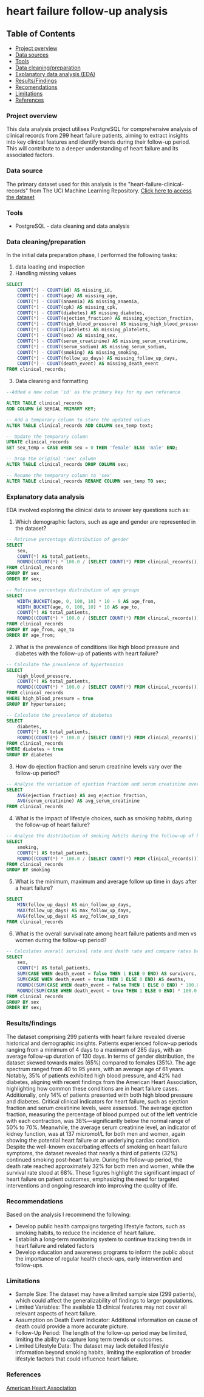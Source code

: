 # heart failure follow-up analysis

## Table of Contents

- [Project overview](#project-overview)
- [Data sources](-data-sources)
- [Tools](#tools)
- [Data cleaning/preparation](#data-cleaning-and-preparation)
- [Explanatory data analysis (EDA)](#explanatory-data-analysis)
- [Results/Findings](#results-and-findings)
- [Recomendations](#recomendations)
- [Limitations](#limitations)
- [References](#references)

### Project overview

This data analysis project utilises PostgreSQL for comprehensive analysis of clinical records from 299 heart failure patients, aiming to extract insights into key clinical features and identify trends during their follow-up period. This will contribute to a deeper understanding of heart failure and its associated factors.

### Data source
The primary dataset used for this analysis is the "heart-failure-clinical-records" from The UCI Machine Learning Repository. [Click here to access the dataset](https://archive.ics.uci.edu/dataset/519/heart+failure+clinical+records)

### Tools

- PostgreSQL - data cleaning and data analysis

### Data cleaning/preparation 

In the initial data preparation phase, I performed the following tasks:
1. data loading and inspection
2. Handling missing values

```sql
SELECT
    COUNT(*) - COUNT(id) AS missing_id,
    COUNT(*) - COUNT(age) AS missing_age,
    COUNT(*) - COUNT(anaemia) AS missing_anaemia,
    COUNT(*) - COUNT(cpk) AS missing_cpk,
    COUNT(*) - COUNT(diabetes) AS missing_diabetes,
    COUNT(*) - COUNT(ejection_fraction) AS missing_ejection_fraction,
    COUNT(*) - COUNT(high_blood_pressure) AS missing_high_blood_pressure,
    COUNT(*) - COUNT(platelets) AS missing_platelets,
    COUNT(*) - COUNT(sex) AS missing_sex,
    COUNT(*) - COUNT(serum_creatinine) AS missing_serum_creatinine,
    COUNT(*) - COUNT(serum_sodium) AS missing_serum_sodium,
    COUNT(*) - COUNT(smoking) AS missing_smoking,
    COUNT(*) - COUNT(follow_up_days) AS missing_follow_up_days,
    COUNT(*) - COUNT(death_event) AS missing_death_event
FROM clinical_records;
```
   
3. Data cleaning and formatting

 ```sql
--Added a new colum 'id' as the primary key for my own referance

ALTER TABLE clinical_records
ADD COLUMN id SERIAL PRIMARY KEY;
```
```sql
-- Add a temporary column to store the updated values
ALTER TABLE clinical_records ADD COLUMN sex_temp text;

-- Update the temporary column
UPDATE clinical_records
SET sex_temp = CASE WHEN sex = 0 THEN 'female' ELSE 'male' END;

-- Drop the original 'sex' column
ALTER TABLE clinical_records DROP COLUMN sex;

-- Rename the temporary column to 'sex'
ALTER TABLE clinical_records RENAME COLUMN sex_temp TO sex;
```

### Explanatory data analysis

EDA involved exploring the clinical data to answer key questions such as:
1. Which demographic factors, such as age and gender are represented in the dataset?

```sql
-- Retrieve percentage distribution of gender
SELECT
    sex,
    COUNT(*) AS total_patients,
    ROUND((COUNT(*) * 100.0 / (SELECT COUNT(*) FROM clinical_records)))::integer AS percentage
FROM clinical_records
GROUP BY sex
ORDER BY sex;
```
```sql
-- Retrieve percentage distribution of age groups
SELECT
    WIDTH_BUCKET(age, 0, 100, 10) * 10 - 9 AS age_from,
    WIDTH_BUCKET(age, 0, 100, 10) * 10 AS age_to,
    COUNT(*) AS total_patients,
    ROUND((COUNT(*) * 100.0 / (SELECT COUNT(*) FROM clinical_records)))::integer AS percentage
FROM clinical_records
GROUP BY age_from, age_to
ORDER BY age_from;
```
   
2. What is the prevalence of conditions like high blood pressure and diabetes with the follow-up of patients with heart failure?

```sql
-- Calculate the prevalence of hypertension 
SELECT
    high_blood_pressure,
    COUNT(*) AS total_patients,
    ROUND((COUNT(*) * 100.0 / (SELECT COUNT(*) FROM clinical_records)))::integer AS prevalence_percentage
FROM clinical_records
WHERE high_blood_pressure = true 
GROUP BY hypertension;
```
```sql
-- Calculate the prevalence of diabetes 
SELECT
    diabetes,
    COUNT(*) AS total_patients,
    ROUND((COUNT(*) * 100.0 / (SELECT COUNT(*) FROM clinical_records)))::integer AS prevalence_percentage
FROM clinical_records
WHERE diabetes = true 
GROUP BY diabetes
```
3. How do ejection fraction and serum creatinine levels vary over the follow-up period?

```sql
-- Analyse the variation of ejection fraction and serum creatinine over the follow-up period
SELECT
    AVG(ejection_fraction) AS avg_ejection_fraction,
    AVG(serum_creatinine) AS avg_serum_creatinine
FROM clinical_records
```

4. What is the impact of lifestyle choices, such as smoking habits, during the follow-up of heart failure?

```sql
-- Analyse the distribution of smoking habits during the follow-up of heart failure
SELECT
    smoking,
    COUNT(*) AS total_patients,
    ROUND((COUNT(*) * 100.0 / (SELECT COUNT(*) FROM clinical_records)))::integer AS smoking_prevalence
FROM clinical_records
GROUP BY smoking
```

5. What is the minimum, maximum and average follow up time in days after a heart failure?

```sql
SELECT
    MIN(follow_up_days) AS min_follow_up_days,
    MAX(follow_up_days) AS max_follow_up_days,
    AVG(follow_up_days) AS avg_follow_up_days
FROM clinical_records
```


6. What is the overall survival rate among heart failure patients and men vs women during the follow-up period?

```sql
-- Calculates overall survival rate and death rate and compare rates between men and women
SELECT
    sex,
    COUNT(*) AS total_patients,
    SUM(CASE WHEN death_event = false THEN 1 ELSE 0 END) AS survivors,
    SUM(CASE WHEN death_event = true THEN 1 ELSE 0 END) AS deaths,
    ROUND((SUM(CASE WHEN death_event = false THEN 1 ELSE 0 END) * 100.0 / COUNT(*)))::integer AS survival_rate,
    ROUND((SUM(CASE WHEN death_event = true THEN 1 ELSE 0 END) * 100.0 / COUNT(*)))::integer AS death_rate
FROM clinical_records
GROUP BY sex
ORDER BY sex;
```

### Results/findings

The dataset comprising 299 patients with heart failure revealed diverse historical and demographic insights. Patients experienced follow-up periods ranging from a minimum of 4 days to a maximum of 285 days, with an average follow-up duration of 130 days.
In terms of gender distribution, the dataset skewed towards males (65%) compared to females (35%). The age spectrum ranged from 40 to 95 years, with an average age of 61 years. Notably, 35% of patients exhibited high blood pressure, and 42% had diabetes, aligning with recent findings from the American Heart Association, highlighting how common these conditions are in heart failure cases. Additionally, only 14% of patients presented with both high blood pressure and diabetes.
Critical clinical indicators for heart failure, such as ejection fraction and serum creatinine levels, were assessed. The average ejection fraction, measuring the percentage of blood pumped out of the left ventricle with each contraction, was 38%—significantly below the normal range of 50% to 70%. Meanwhile, the average serum creatinine level, an indicator of kidney function, was at 137 micromol/L for both men and women, again showing the potential heart failure or an underlying cardiac condition.
Despite the well-known exacerbating effects of smoking on heart failure symptoms, the dataset revealed that nearly a third of patients (32%) continued smoking post-heart failure.
During the follow-up period, the death rate reached approximately 32% for both men and women, while the survival rate stood at 68%. These figures highlight the significant impact of heart failure on patient outcomes, emphasizing the need for targeted interventions and ongoing research into improving the quality of life.


### Recommendations

Based on the analysis I recommend the following:

- Develop public health campaigns targeting lifestyle factors, such as smoking habits, to reduce the incidence of heart failure.
- Establish a long-term monitoring system to continue tracking trends in heart failure and related factors
- Develop education and awareness programs to inform the public about the importance of regular health check-ups, early intervention and follow-ups.

### Limitations

- Sample Size: The dataset may have a limited sample size (299 patients), which could affect the generalizability of findings to larger populations.
- Limited Variables: The available 13 clinical features may not cover all relevant aspects of heart failure.
- Assumption on Death Event Indicator: Additional information on cause of death could provide a more accurate picture.
- Follow-Up Period: The length of the follow-up period may be limited, limiting the ability to capture long term trends or outcomes.
- Limited Lifestyle Data: The dataset may lack detailed lifestyle information beyond smoking habits, limiting the exploration of broader lifestyle factors that could influence heart failure.

### References

[American Heart Association](https://newsroom.heart.org/news/recent-scientific-studies-offer-insight-into-heart-and-stroke-health)

   
